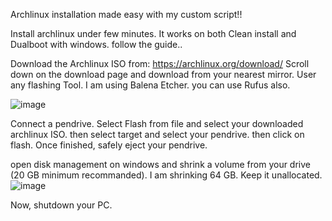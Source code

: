 Archlinux installation made easy with my custom script!!

Install archlinux under few minutes. It works on both Clean install and Dualboot with windows.
follow the guide..

Download the Archlinux ISO from: https://archlinux.org/download/
Scroll down on the download page and download from your nearest mirror.
User any flashing Tool. I am using Balena Etcher. you can use Rufus also.

![image](https://github.com/user-attachments/assets/ce9015fd-508b-4b2f-ba4e-bea7c1ec83da)

Connect a pendrive. Select Flash from file and select your downloaded archlinux ISO. then select target and select your pendrive. then click on flash.
Once finished, safely eject your pendrive.

open disk management on windows and shrink a volume from your drive (20 GB minimum recommanded). I am shrinking 64 GB. Keep it unallocated.
![image](https://github.com/user-attachments/assets/1178a6ae-d94d-4071-a821-136d097db8ee)

Now, shutdown your PC.

